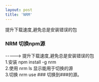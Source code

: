 ```yaml
---
layout: post
title: 'NRM'
---
```

提升下载速度,避免总是安装错误的包
<!--break-->
### NRM 切换npm源
----->  提升下载速度,避免总是安装错误的包   
1.安装 npm  install   -g   nrm  
2.使用 nrm ls 显示能用于切换的源  
3.切换 nrm use ### 切换到###的源。  

　　　　